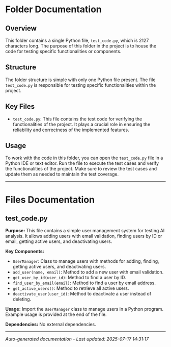 # Folder Documentation

## Overview
This folder contains a single Python file, `test_code.py`, which is 2127 characters long. The purpose of this folder in the project is to house the code for testing specific functionalities or components.

## Structure
The folder structure is simple with only one Python file present. The file `test_code.py` is responsible for testing specific functionalities within the project.

## Key Files
- `test_code.py`: This file contains the test code for verifying the functionalities of the project. It plays a crucial role in ensuring the reliability and correctness of the implemented features.

## Usage
To work with the code in this folder, you can open the `test_code.py` file in a Python IDE or text editor. Run the file to execute the test cases and verify the functionalities of the project. Make sure to review the test cases and update them as needed to maintain the test coverage.

---

# Files Documentation

## test_code.py

**Purpose:** This file contains a simple user management system for testing AI analysis. It allows adding users with email validation, finding users by ID or email, getting active users, and deactivating users.

**Key Components:**
- `UserManager`: Class to manage users with methods for adding, finding, getting active users, and deactivating users.
- `add_user(name, email)`: Method to add a new user with email validation.
- `get_user_by_id(user_id)`: Method to find a user by ID.
- `find_user_by_email(email)`: Method to find a user by email address.
- `get_active_users()`: Method to retrieve all active users.
- `deactivate_user(user_id)`: Method to deactivate a user instead of deleting.

**Usage:** Import the `UserManager` class to manage users in a Python program. Example usage is provided at the end of the file.

**Dependencies:** No external dependencies.

---
*Auto-generated documentation - Last updated: 2025-07-17 14:31:17*
